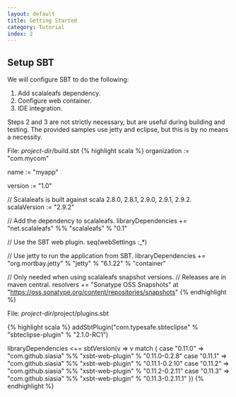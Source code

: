 ```yaml
---
layout: default
title: Getting Started
category: Tutorial
index: 2
---
```


## Setup SBT

We will configure SBT to do the following:

 1. Add scalaleafs dependency.
 2. Configure web container.
 3. IDE integration.

Steps 2 and 3 are not strictly necessary, but are useful during building and testing.
The provided samples use jetty and eclipse, but this is by no means a necessity.

File: *project-dir*/build.sbt
{% highlight scala %}
organization := "com.mycom"

name := "myapp"

version := "1.0"

// Scalaleafs is built against scala 2.8.0, 2.8.1, 2.9.0, 2.9.1, 2.9.2.
scalaVersion := "2.9.2"

// Add the dependency to scalaleafs.
libraryDependencies += "net.scalaleafs" %% "scalaleafs" % "0.1"

// Use the SBT web plugin.
seq(webSettings :_*)

// Use jetty to run the application from SBT.
libraryDependencies += "org.mortbay.jetty" % "jetty" % "6.1.22" % "container"

// Only needed when using scalaleafs snapshot versions. 
// Releases are in maven central.
resolvers += "Sonatype OSS Snapshots" at "https://oss.sonatype.org/content/repositories/snapshots"
{% endhighlight %}

File: *project-dir*/project/plugins.sbt

{% highlight scala %}
addSbtPlugin("com.typesafe.sbteclipse" % "sbteclipse-plugin" % "2.1.0-RC1")

libraryDependencies <+= sbtVersion(v => v match {
case "0.11.0" => "com.github.siasia" %% "xsbt-web-plugin" % "0.11.0-0.2.8"
case "0.11.1" => "com.github.siasia" %% "xsbt-web-plugin" % "0.11.1-0.2.10"
case "0.11.2" => "com.github.siasia" %% "xsbt-web-plugin" % "0.11.2-0.2.11"
case "0.11.3" => "com.github.siasia" %% "xsbt-web-plugin" % "0.11.3-0.2.11.1"
})
{% endhighlight %}

